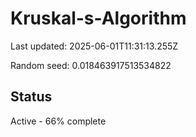 # Kruskal-s-Algorithm

Last updated: 2025-06-01T11:31:13.255Z

Random seed: 0.018463917513534822

## Status

Active - 66% complete